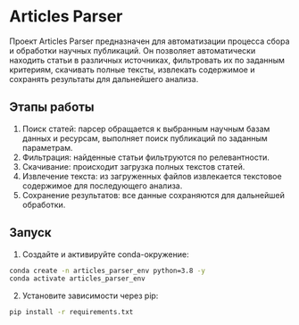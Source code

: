 # Articles Parser

Проект Articles Parser предназначен для автоматизации процесса сбора и обработки научных публикаций. Он позволяет автоматически находить статьи в различных источниках, фильтровать их по заданным критериям, скачивать полные тексты, извлекать содержимое и сохранять результаты для дальнейшего анализа.

## Этапы работы

1. Поиск статей: парсер обращается к выбранным научным базам данных и ресурсам, выполняет поиск публикаций по заданным параметрам.
2. Фильтрация: найденные статьи фильтруются по релевантности.
3. Скачивание: происходит загрузка полных текстов статей.
4. Извлечение текста: из загруженных файлов извлекается текстовое содержимое для последующего анализа.
5. Сохранение результатов: все данные сохраняются для дальнейшей обработки.


## Запуск

1. Создайте и активируйте conda-окружение:

```bash
conda create -n articles_parser_env python=3.8 -y
conda activate articles_parser_env
```

2. Установите зависимости через pip:

```bash
pip install -r requirements.txt
```
